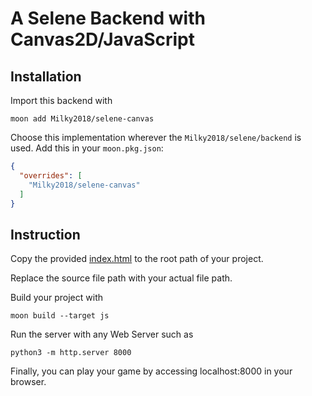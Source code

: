 # A Selene Backend with Canvas2D/JavaScript

## Installation

Import this backend with 

```shell 
moon add Milky2018/selene-canvas
```

Choose this implementation wherever the `Milky2018/selene/backend` is used. Add this in your `moon.pkg.json`:

```json 
{
  "overrides": [
    "Milky2018/selene-canvas"
  ]
}
```

## Instruction

Copy the provided [index.html](./index.html) to the root path of your project. 

Replace the source file path with your actual file path.

Build your project with 

```shell
moon build --target js
```

Run the server with any Web Server such as

```shell
python3 -m http.server 8000
```

Finally, you can play your game by accessing localhost:8000 in your browser.

